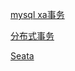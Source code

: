 [mysql xa事务](https://www.jianshu.com/p/3ecf11795293)

[分布式事务](http://www.codeceo.com/article/distributed-transaction.html)

[Seata](http://seata.io/zh-cn/docs/overview/what-is-seata.html)